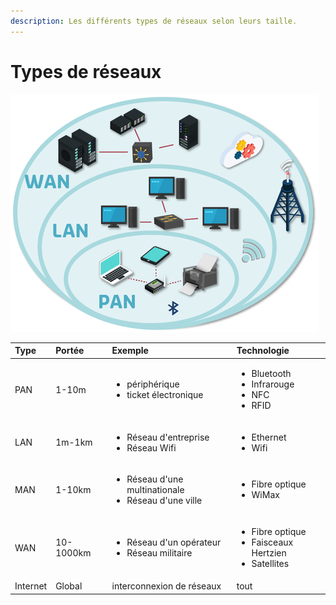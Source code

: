 ```yaml
---
description: Les différents types de réseaux selon leurs taille.
---
```


# Types de réseaux

![](../.gitbook/assets/image%20%2832%29.png)

<table>
  <thead>
    <tr>
      <th style="text-align:left">Type</th>
      <th style="text-align:left">Port&#xE9;e</th>
      <th style="text-align:left">Exemple</th>
      <th style="text-align:left">Technologie</th>
    </tr>
  </thead>
  <tbody>
    <tr>
      <td style="text-align:left">PAN</td>
      <td style="text-align:left">1-10m</td>
      <td style="text-align:left">
        <ul>
          <li>p&#xE9;riph&#xE9;rique</li>
          <li>ticket &#xE9;lectronique</li>
        </ul>
      </td>
      <td style="text-align:left">
        <ul>
          <li>Bluetooth</li>
          <li>Infrarouge</li>
          <li>NFC</li>
          <li>RFID</li>
        </ul>
      </td>
    </tr>
    <tr>
      <td style="text-align:left">LAN</td>
      <td style="text-align:left">1m-1km</td>
      <td style="text-align:left">
        <ul>
          <li>R&#xE9;seau d&apos;entreprise</li>
          <li>R&#xE9;seau Wifi</li>
        </ul>
      </td>
      <td style="text-align:left">
        <ul>
          <li>Ethernet</li>
          <li>Wifi</li>
        </ul>
      </td>
    </tr>
    <tr>
      <td style="text-align:left">MAN</td>
      <td style="text-align:left">1-10km</td>
      <td style="text-align:left">
        <ul>
          <li>R&#xE9;seau d&apos;une multinationale</li>
          <li>R&#xE9;seau d&apos;une ville</li>
        </ul>
      </td>
      <td style="text-align:left">
        <ul>
          <li>Fibre optique</li>
          <li>WiMax</li>
        </ul>
      </td>
    </tr>
    <tr>
      <td style="text-align:left">WAN</td>
      <td style="text-align:left">10-1000km</td>
      <td style="text-align:left">
        <ul>
          <li>R&#xE9;seau d&apos;un op&#xE9;rateur</li>
          <li>R&#xE9;seau militaire</li>
        </ul>
      </td>
      <td style="text-align:left">
        <ul>
          <li>Fibre optique</li>
          <li>Faisceaux Hertzien</li>
          <li>Satellites</li>
        </ul>
      </td>
    </tr>
    <tr>
      <td style="text-align:left">Internet</td>
      <td style="text-align:left">Global</td>
      <td style="text-align:left">interconnexion de r&#xE9;seaux</td>
      <td style="text-align:left">tout</td>
    </tr>
  </tbody>
</table>



